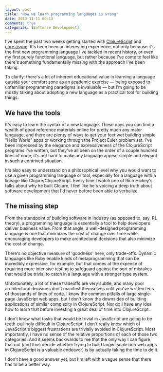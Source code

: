 ```yaml
---
layout: post
title: "How we learn programming languages is wrong"
date: 2013-11-11 00:13
comments: true
categories: [Software Development]
---
```


I've spent the past two weeks getting started with [ClojureScript](https://github.com/clojure/clojurescript) and [core.async](https://github.com/clojure/core.async). It's been been an interesting experience, not only because it's the first new programming language I've tackled in recent history, or even my first purely functional language, but rather because I've come to feel like there's something fundamentally missing with the approach I've been taking.

To clarify: there's a lot of inherent educational value in learning a language outside your comfort zone as an academic exercise — being exposed to unfamiliar programming paradigms is invaluable — but I'm going to be mostly talking about adopting a new language as a practical tool for building things.

## We have the tools

It's easy to learn the syntax of a new language. These days you can find a wealth of good reference materials online for pretty much any major language, and there are plenty of ways to get your feet wet building simple "Hello World" apps or working through the Project Euler problem set. I've been impressed by the elegance and expressiveness of the ClojureScript programs I've written, but they've all been on the order of a couple hundred lines of code; it's not hard to make any language appear simple and elegant in such a contrived situation.

It's also easy to understand on a philosophical level why you would want to use a given programming language or tool, especially for a language with a lineage like Clojure/ClojureScript. Every time I watch one of Rich Hickey's talks about why he built Clojure, I feel like he's voicing a deep truth about software development that I'd never before been able to verbalize.

## The missing step
From the standpoint of building software in industry (as opposed to, say, PL theory), a programming language is essentially a tool to help developers deliver business value. From that angle, a well-designed programming language is one that minimizes the cost of change over time while encouraging developers to make architectural decisions that also minimize the cost of change.

There's no objective measure of 'goodness' here, only trade-offs. Dynamic languages like Ruby enable kinds of metaprogramming that can be incredibly expressive, for example, but that comes at the expense of requiring more intensive testing to safeguard against the sort of mistakes that would be trivial to catch in a language with a stronger type system.

Unfortunately, a lot of these tradeoffs are very subtle, and many poor architectural decisions don't manifest themselves until you've written tens of thousands of lines of code. I know the common pitfalls of large single-page JavaScript web apps, but I don't know the downsides of building applications of similar complexity in ClojureScript. Nor do I have any idea how to learn that before investing a great deal of time into ClojureScript.

I don't know what tasks that would be trivial in JavaScript are going to be teeth-pullingly difficult in ClojureScript. I don't really know which of JavaScript's biggest frustrations are trivially avoided in ClojureScript. Most importantly, I have no sense of the relative proportions of each of those two categories. And it seems backwards to me that the only way I can figure that out (and thus decide whether trying to build larger-scale rich web apps in ClojureScript is a valuable endeavor) is by actually taking the time to do it.

I don't have a good answer yet, but I'm left with a vague sense that there has to be a better way.
